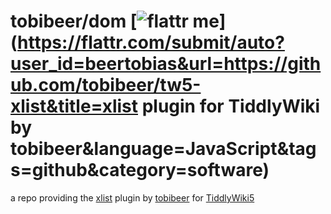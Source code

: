 tobibeer/dom [![flattr me](http://api.flattr.com/button/flattr-badge-large.png)](https://flattr.com/submit/auto?user_id=beertobias&url=https://github.com/tobibeer/tw5-xlist&title=xlist plugin for TiddlyWiki by tobibeer&language=JavaScript&tags=github&category=software)
=================

a repo providing the [xlist](https://tobibeer.github.io/tw5-plugins#xlist) plugin by [tobibeer](https://github.com/tobibeer) for [TiddlyWiki5](http://tiddlywiki.com)